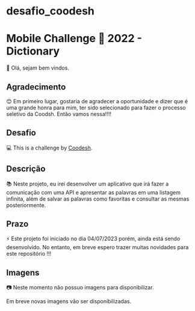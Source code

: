 # desafio_coodesh

# Mobile Challenge 🏅 2022 - Dictionary

👋 Olá, sejam bem vindos.

## Agradecimento

😊 Em primeiro lugar, gostaria de agradecer a oportunidade e dizer que é uma grande honra para mim, ter sido selecionado para fazer o processo seletivo da Coodsh. Então vamos nessa!!!!


## Desafio

💻 This is a challenge by [Coodesh](https://coodesh.com/).

## Descrição

📚 Neste projeto, eu irei desenvolver um aplicativo que irá fazer a comunicação com uma API e apresentar as palavras em uma listagem infinita, além de salvar as palavras como favoritas e consultar as mesmas posteriormente.

## Prazo

⚡ Este projeto foi iniciado no dia 04/07/2023 porém, ainda está sendo desenvolvido. No entanto, em breve espero trazer muitas novidades para este repositório !!!

## Imagens

:camera: Neste momento não possuo imagens para disponibilizar.

Em breve novas imagens vão ser disponibilizadas.